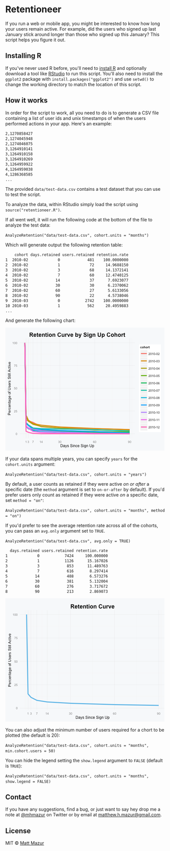 # Retentioneer

If you run a web or mobile app, you might be interested to know how long your users remain active. For example, did the users who signed up last January stick around longer than those who signed up this January? This script helps you figure it out.

## Installing R

If you've never used R before, you'll need to [install R](https://cran.r-project.org/mirrors.html) and optionally download a tool like [RStudio](https://www.rstudio.com/products/rstudio/download/) to run this script. You'll also need to install the `ggplot2` package with `install.packages("ggplot2")` and use `setwd()` to change the working directory to match the location of this script.

## How it works

In order for the script to work, all you need to do is to generate a CSV file containing a list of user ids and unix timestamps of when the users performed actions in your app.  Here's an example:

```
2,1270858427
2,1274045948
2,1274046075
3,1264910141
3,1264910158
3,1264910269
3,1264959922
4,1264959038
4,1286368585
...
```

The provided `data/test-data.csv` contains a test dataset that you can use to test the script.

To analyze the data, within RStudio simply load the script using `source("retentioneer.R")`.

If all went well, it will run the following code at the bottom of the file to analyze the test data:

`AnalyzeRetention("data/test-data.csv", cohort.units = "months")`

Which will generate output the following retention table:

```
    cohort days.retained users.retained retention.rate
1  2010-02             0            481    100.0000000
2  2010-02             1             72     14.9688150
3  2010-02             3             68     14.1372141
4  2010-02             7             60     12.4740125
5  2010-02            14             37      7.6923077
6  2010-02            30             30      6.2370062
7  2010-02            60             27      5.6133056
8  2010-02            90             22      4.5738046
9  2010-03             0           2742    100.0000000
10 2010-03             1            562     20.4959883
...
```

And generate the following chart:

![retention chart by month](images/test-data-by-month.png)

If your data spans multiple years, you can specify `years` for the `cohort.units` argument:

`AnalyzeRetention("data/test-data.csv", cohort.units = "years")`

By default, a user counts as retained if they were active _on or after_ a specific date (the `method` argument is set to `on-or-after` by default). If you'd prefer users only count as retained if they were active _on_ a specific date, set `method = "on"`:

`AnalyzeRetention("data/test-data.csv", cohort.units = "months", method = "on")`

If you'd prefer to see the average retention rate across all of the cohorts, you can pass an `avg.only` argument set to `TRUE`.

`AnalyzeRetention("data/test-data.csv", avg.only = TRUE)`

```
  days.retained users.retained retention.rate
1             0           7424     100.000000
2             1           1126      15.167026
3             3            853      11.489763
4             7            616       8.297414
5            14            488       6.573276
6            30            381       5.132004
7            60            276       3.717672
8            90            213       2.869073
```

![retention chart by month](images/test-data-average.png)

You can also adjust the minimum number of users required for a chort to be plotted (the default is 20):

`AnalyzeRetention("data/test-data.csv", cohort.units = "months", min.cohort.users = 50)`

You can hide the legend setting the `show.legend` argument to `FALSE` (default is `TRUE`):

`AnalyzeRetention("data/test-data.csv", cohort.units = "months", show.legend = FALSE)`

## Contact

If you have any suggestions, find a bug, or just want to say hey drop me a note at [@mhmazur](https://twitter.com/mhmazur) on Twitter or by email at matthew.h.mazur@gmail.com.

## License

MIT © [Matt Mazur](http://mattmazur.com)
